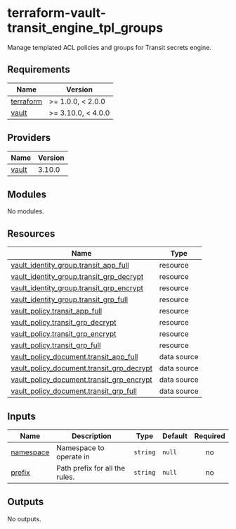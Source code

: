 # terraform-vault-transit_engine_tpl_groups

Manage templated ACL policies and groups for Transit secrets engine.

<!-- BEGIN_TF_DOCS -->
## Requirements

| Name | Version |
|------|---------|
| <a name="requirement_terraform"></a> [terraform](#requirement\_terraform) | >= 1.0.0, < 2.0.0 |
| <a name="requirement_vault"></a> [vault](#requirement\_vault) | >= 3.10.0, < 4.0.0 |

## Providers

| Name | Version |
|------|---------|
| <a name="provider_vault"></a> [vault](#provider\_vault) | 3.10.0 |

## Modules

No modules.

## Resources

| Name | Type |
|------|------|
| [vault_identity_group.transit_app_full](https://registry.terraform.io/providers/hashicorp/vault/latest/docs/resources/identity_group) | resource |
| [vault_identity_group.transit_grp_decrypt](https://registry.terraform.io/providers/hashicorp/vault/latest/docs/resources/identity_group) | resource |
| [vault_identity_group.transit_grp_encrypt](https://registry.terraform.io/providers/hashicorp/vault/latest/docs/resources/identity_group) | resource |
| [vault_identity_group.transit_grp_full](https://registry.terraform.io/providers/hashicorp/vault/latest/docs/resources/identity_group) | resource |
| [vault_policy.transit_app_full](https://registry.terraform.io/providers/hashicorp/vault/latest/docs/resources/policy) | resource |
| [vault_policy.transit_grp_decrypt](https://registry.terraform.io/providers/hashicorp/vault/latest/docs/resources/policy) | resource |
| [vault_policy.transit_grp_encrypt](https://registry.terraform.io/providers/hashicorp/vault/latest/docs/resources/policy) | resource |
| [vault_policy.transit_grp_full](https://registry.terraform.io/providers/hashicorp/vault/latest/docs/resources/policy) | resource |
| [vault_policy_document.transit_app_full](https://registry.terraform.io/providers/hashicorp/vault/latest/docs/data-sources/policy_document) | data source |
| [vault_policy_document.transit_grp_decrypt](https://registry.terraform.io/providers/hashicorp/vault/latest/docs/data-sources/policy_document) | data source |
| [vault_policy_document.transit_grp_encrypt](https://registry.terraform.io/providers/hashicorp/vault/latest/docs/data-sources/policy_document) | data source |
| [vault_policy_document.transit_grp_full](https://registry.terraform.io/providers/hashicorp/vault/latest/docs/data-sources/policy_document) | data source |

## Inputs

| Name | Description | Type | Default | Required |
|------|-------------|------|---------|:--------:|
| <a name="input_namespace"></a> [namespace](#input\_namespace) | Namespace to operate in | `string` | `null` | no |
| <a name="input_prefix"></a> [prefix](#input\_prefix) | Path prefix for all the rules. | `string` | `null` | no |

## Outputs

No outputs.
<!-- END_TF_DOCS -->